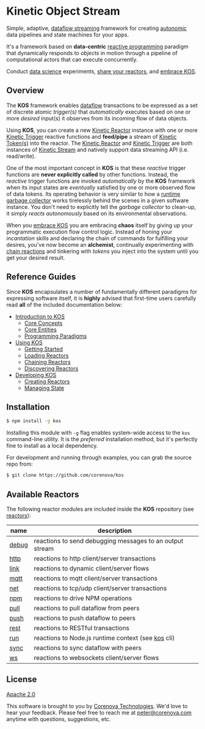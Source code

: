 # Kinetic Object Stream

Simple, adaptive,
[dataflow streaming](https://en.wikipedia.org/wiki/Dataflow) framework
for creating
[autonomic](https://en.wikipedia.org/wiki/Autonomic_Computing) data
pipelines and state machines for your apps.

It's a framework based on **data-centric**
[reactive programming](https://en.wikipedia.org/wiki/Reactive_programming)
paradigm that dynamically responds to *objects* in motion through a
pipeline of computational actors that can execute concurrently.

Conduct [data science](https://en.wikipedia.org/wiki/Data_science)
experiments, [share your reactors](./docs/sharing.md), and
[embrace KOS](./docs/intro.md).

<!---
  [![NPM Version][npm-image]][npm-url]
  [![NPM Downloads][downloads-image]][downloads-url]
--->

## Overview

The **KOS** framework enables
[dataflow](https://en.wikipedia.org/wiki/Dataflow) transactions to be
expressed as a set of discrete atomic *trigger(s)* that
*automatically* executes based on one or more *desired* input(s) it
observes from its incoming flow of data objects.

Using **KOS**, you can create a new
[Kinetic Reactor](./docs/intro.md#kinetic-reactor) instance with one
or more [Kinetic Trigger](./docs/intro.md#kinetic-trigger) reactive
functions and **feed/pipe** a stream of
[Kinetic Token(s)](./docs/intro.md#kinetic-token) into the
reactor. The [Kinetic Reactor](./docs/intro.md#kinetic-reactor) and
[Kinetic Trigger](./docs/intro.md#kinetic-trigger) are both instances
of [Kinetic Stream](./docs/intro.md#kinetic-stream) and natively
support data streaming API (i.e. read/write).

One of the most important concept in **KOS** is that these *reactive*
trigger functions are **never explicitly called** by other
functions. Instead, the *reactive* trigger functions are invoked
*automatically* by the **KOS** framework when its input states are
*eventually* satisfied by one or more observed flow of data
tokens. Its operating behavior is very similar to how a
[runtime garbage collector](https://en.wikipedia.org/wiki/Garbage_collection_(computer_science))
works tirelessly behind the scenes in a given software instance. You
don't need to explicitly tell the *garbage collector* to clean-up, it
simply *reacts autonomously* based on its environmental observations.

When you [embrace KOS](./docs/intro.md) you are embracing **chaos**
itself by giving up your programmatic execution flow control
logic. Instead of honing your *incantation* skills and declaring the
chain of commands for fulfilling your desires, you've now become an
**alchemist**, continually experimenting with
[chain reactions](./docs/chaining.md) and tinkering with *tokens*
you inject into the system until you get your desired result.

## Reference Guides

Since **KOS** encapsulates a number of fundamentally different
paradigms for expressing software itself, it is **highly** advised
that first-time users carefully read **all** of the included
documentation below:

- [Introduction to KOS](./docs/intro.md)
  - [Core Concepts](./docs/intro.md#core-concepts)
  - [Core Entities](./docs/intro.md#core-entities)
  - [Programming Paradigms](./docs/intro.md#programming-paradigms)
- [Using KOS](./docs/usage.md)
  - [Getting Started](./docs/usage.md#getting-started)
  - [Loading Reactors](./docs/usage.md#loading-reactors)
  - [Chaining Reactors](./docs/usage.md#chaining-reactors)
  - [Discovering Reactors](./docs/discover.md)
- [Developing KOS](./docs/developer.md)
  - [Creating Reactors](./docs/developer.md#creating-reactors)
  - [Managing State](./docs/developer.md#managing-state)

## Installation

```bash
$ npm install -g kos
```

Installing this module with `-g` flag enables system-wide access to
the `kos` command-line utility. It is the *preferred* installation
method, but it's perfectly fine to install as a local dependency.

For development and running through examples, you can grab the source
repo from:

```bash
$ git clone https://github.com/corenova/kos
```

## Available Reactors

The following reactor modules are included inside the **KOS**
repository (see [reactors](./reactors)):

name | description
---  | ---
[debug](./reactors/debug.md) | reactions to send debugging messages to an output stream
[http](./reactors/http.md) | reactions to http client/server transactions
[link](./reactors/link.md) | reactions to dynamic client/server flows
[mqtt](./reactors/mqtt.md) | reactions to mqtt client/server transactions
[net](./reactors/net.md) | reactions to tcp/udp client/server transactions
[npm](./reactors/npm.md) | reactions to drive NPM operations
[pull](./reactors/pull.md) | reactions to pull dataflow from peers
[push](./reactors/push.md) | reactions to push dataflow to peers
[rest](./reactors/rest.md) | reactions to RESTful transactions
[run](./reactors/run.md) | reactions to Node.js runtime context (see [kos](./bin/kos.js) cli)
[sync](./reactors/sync.md) | reactions to sync dataflow with peers
[ws](./reactors/ws.md) | reactions to websockets client/server flows

## License
  [Apache 2.0](LICENSE)

This software is brought to you by
[Corenova Technologies](http://www.corenova.com). We'd love to hear
your feedback.  Please feel free to reach me at <peter@corenova.com>
anytime with questions, suggestions, etc.

[npm-image]: https://img.shields.io/npm/v/kos.svg
[npm-url]: https://npmjs.org/package/kos
[downloads-image]: https://img.shields.io/npm/dt/kos.svg
[downloads-url]: https://npmjs.org/package/kos
